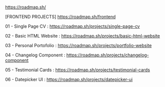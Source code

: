 https://roadmap.sh/

[FRONTEND PROJECTS] https://roadmap.sh/frontend

01 - Single Page CV : https://roadmap.sh/projects/single-page-cv

02 - Basic HTML Website : https://roadmap.sh/projects/basic-html-website

03 - Personal Portofolio : https://roadmap.sh/projects/portfolio-website

04 - Changelog Component : https://roadmap.sh/projects/changelog-component

05 - Testimonial Cards : https://roadmap.sh/projects/testimonial-cards

06 - Datepicker UI : https://roadmap.sh/projects/datepicker-ui
